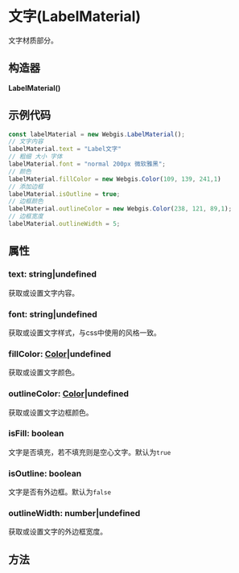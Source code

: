 # 文字(LabelMaterial)

文字材质部分。

## 构造器

**LabelMaterial()**

## 示例代码

```javascript
const labelMaterial = new Webgis.LabelMaterial();
// 文字内容
labelMaterial.text = "Label文字"
// 粗细 大小 字体
labelMaterial.font = "normal 200px 微软雅黑";
// 颜色
labelMaterial.fillColor = new Webgis.Color(109, 139, 241,1)
// 添加边框
labelMaterial.isOutline = true;
// 边框颜色
labelMaterial.outlineColor = new Webgis.Color(238, 121, 89,1);
// 边框宽度
labelMaterial.outlineWidth = 5;
```

## 属性

### text: string|undefined

获取或设置文字内容。

### font: string|undefined

获取或设置文字样式，与css中使用的风格一致。

### fillColor: [Color](../math/Color.md)|undefined

获取或设置文字颜色。

### outlineColor: [Color](../math/Color.md)|undefined

获取或设置文字边框颜色。

### isFill: boolean

文字是否填充，若不填充则是空心文字。默认为`true`

### isOutline: boolean

文字是否有外边框。默认为`false`

### outlineWidth: number|undefined

获取或设置文字的外边框宽度。

## 方法

